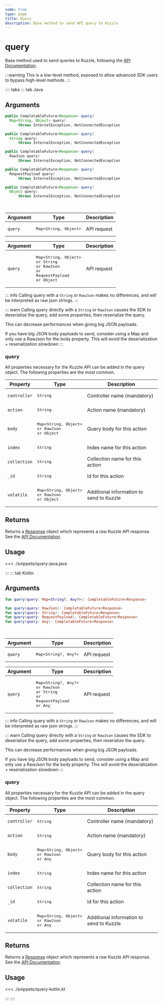 ```yaml
---
code: true
type: page
title: Query
description: Base method to send API query to Kuzzle
---
```


# query

Base method used to send queries to Kuzzle, following the [API Documentation](/core/2/api).

:::warning
This is a low-level method, exposed to allow advanced SDK users to bypass high-level methods.
:::

:::: tabs
::: tab Java

## Arguments

```java
public CompletableFuture<Response> query(
  Map<String, Object> query)
      throws InternalException, NotConnectedException
```

<SinceBadge version="auto-version"/>

```java
public CompletableFuture<Response> query(
  String query)
      throws InternalException, NotConnectedException

public CompletableFuture<Response> query(
  RawJson query)
      throws InternalException, NotConnectedException

public CompletableFuture<Response> query(
  RequestPayload query)
      throws InternalException, NotConnectedException

public CompletableFuture<Response> query(
  Object query)
      throws InternalException, NotConnectedException
```

<br/>

| Argument  | Type              | Description            |
| --------- | ----------------- | ---------------------- |
| `query` | <pre>Map<String, Object> | API request    |

<SinceBadge version="auto-version"/>

| Argument  | Type              | Description            |
| --------- | ----------------- | ---------------------- |
| `query` | <pre>Map<String, Object><br>or String<br>or RawJson<br>or RequestPayload<br>or Object</pre> | API request    |

::: info
Calling query with a `String` or `RawJson` makes no differences, and will be interpreted as raw json strings.
:::

::: warn
Calling query directly with a `String` or `RawJson` causes the SDK to deserialize the query, add some properties, then reserialize the query.

This can decrease performances when giving big JSON payloads.

If you have big JSON body payloads to send, consider using a Map and only use a RawJson for the body property.
This will avoid the deserialization + reserialization slowdown
:::

### query

All properties necessary for the Kuzzle API can be added in the query object.
The following properties are the most common.

| Property     | Type              | Description                              |
| ------------ | ----------------- | ---------------------------------------- |
| `controller` | <pre>String</pre> | Controller name (mandatory)              |
| `action`     | <pre>String</pre> | Action name (mandatory)                  |
| `body`       | <pre>Map<String, Object><br>or RawJson<br>or Object</pre> | Query body for this action               |
| `index`      | <pre>String</pre> | Index name for this action               |
| `collection` | <pre>String</pre> | Collection name for this action          |
| `_id`        | <pre>String</pre> | id for this action                       |
| `volatile`   | <pre>Map<String, Object><br>or RawJson<br>or Object</pre> | Additional information to send to Kuzzle |

## Returns

Returns a [Response](/sdk/jvm/1/core-classes/response) object which represents a raw Kuzzle API response. See the [API Documentation](/core/2/api).

## Usage

<<< ./snippets/query-java.java

:::
::: tab Kotlin

## Arguments

```kotlin
fun query(query: Map<String?, Any?>): CompletableFuture<Response>
```

<SinceBadge version="auto-version"/>

```kotlin
fun query(query: RawJson): CompletableFuture<Response>
fun query(query: String): CompletableFuture<Response>
fun query(query: RequestPayload): CompletableFuture<Response>
fun query(query: Any): CompletableFuture<Response>
```

<br/>

| Argument  | Type              | Description            |
| --------- | ----------------- | ---------------------- |
| `query` | <pre>Map<String?, Any?> | API request    |

<SinceBadge version="auto-version"/>

| Argument  | Type              | Description            |
| --------- | ----------------- | ---------------------- |
| `query` | <pre>Map<String?, Any?><br>or RawJson<br>or String<br>or RequestPayload<br>or Any</pre> | API request    |

::: info
Calling query with a `String` or `RawJson` makes no differences, and will be interpreted as raw json strings.
:::

::: warn
Calling query directly with a `String` or `RawJson` causes the SDK to deserialize the query, add some properties, then reserialize the query.

This can decrease performances when giving big JSON payloads.

If you have big JSON body payloads to send, consider using a Map and only use a RawJson for the body property.
This will avoid the deserialization + reserialization slowdown
:::

### query

All properties necessary for the Kuzzle API can be added in the query object.
The following properties are the most common.

| Property     | Type              | Description                              |
| ------------ | ----------------- | ---------------------------------------- |
| `controller` | <pre>String</pre> | Controller name (mandatory)              |
| `action`     | <pre>String</pre> | Action name (mandatory)                  |
| `body`       | <pre>Map<String, Object><br>or RawJson<br>or Any</pre> | Query body for this action               |
| `index`      | <pre>String</pre> | Index name for this action               |
| `collection` | <pre>String</pre> | Collection name for this action          |
| `_id`        | <pre>String</pre> | id for this action                       |
| `volatile`   | <pre>Map<String, Object><br>or RawJson<br>or Any</pre> | Additional information to send to Kuzzle |

## Returns

Returns a [Response](/sdk/jvm/1/core-classes/response) object which represents a raw Kuzzle API response. See the [API Documentation](/core/2/api).

## Usage

<<< ./snippets/query-kotlin.kt

:::
::::